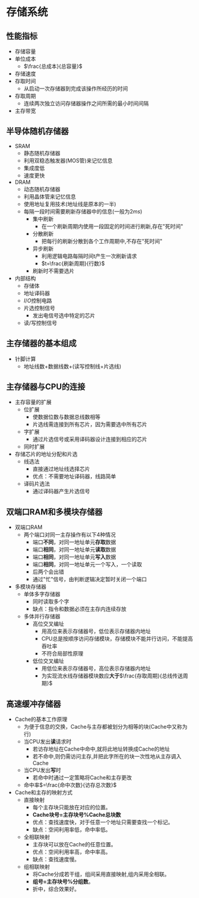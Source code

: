 # 存储系统

## 性能指标
- 存储容量
- 单位成本
  - $\frac{总成本}{总容量}$
- 存储速度
- 存取时间
  - 从启动一次存储器到完成该操作所经历的时间
- 存取周期
  - 连续两次独立访问存储器操作之间所需的最小时间间隔
- 主存带宽

## 半导体随机存储器

- SRAM
  - 静态随机存储器
  - 利用双稳态触发器(MOS管)来记忆信息
  - 集成度低
  - 速度更快
- DRAM
  - 动态随机存储器
  - 利用晶体管来记忆信息
  - 使用地址复用技术(地址线是原本的一半)
  - 每隔一段时间需要刷新存储器中的信息(一般为2$ms$)
    - 集中刷新
      - 在一个刷新周期内使用一段固定的时间进行刷新,存在"死时间"
    - 分散刷新
      - 把每行的刷新分散到各个工作周期中,不存在"死时间"
    - 异步刷新
      - 利用逻辑电路每隔时间t产生一次刷新请求
      - $t=\frac{刷新周期}{行数}$
    - 刷新时不需要选片
- 内部结构
  - 存储体
  - 地址译码器
  - $I/O$控制电路
  - 片选控制信号
    - 发出电信号选中特定的芯片
  - 读$/$写控制信号
## 主存储器的基本组成
- 针脚计算
  - 地址线数+数据线数+(读写控制线+片选线)

## 主存储器与CPU的连接

- 主存容量的扩展
  - 位扩展
    - 使数据位数与数据总线数相等
    - 片选线需连接到所有芯片，因为需要选中所有芯片
  - 字扩展
    - 通过片选信号或采用译码器设计连接到相应的芯片
  - 同时扩展
- 存储芯片的地址分配和片选
  - 线选法
    - 直接通过地址线选择芯片
    - 优点：不需要地址译码器，线路简单
  - 译码片选法
    - 通过译码器产生片选信号

## 双端口RAM和多模块存储器

- 双端口RAM
  - 两个端口对同一主存操作有以下4种情况
    - 端口**不同**，对同一地址单元**存取**数据
    - 端口**相同**，对同一地址单元**读取**数据
    - 端口**相同**，对同一地址单元**写入**数据
    - 端口**相同**，对同一地址单元一个写入，一个读取
    - 后两个会出错
    - 通过"忙"信号，由判断逻辑决定暂时关闭一个端口
- 多模块存储器
  - 单体多字存储器
    - 同时读取多个字
    - 缺点：指令和数据必须在主存内连续存放
  - 多体并行存储器
    - 高位交叉编址
      - 用高位来表示存储器号，低位表示存储器内地址
      - CPU总是按顺序访问存储模块，存储模块不能并行访问，不能提高吞吐率
      - 不符合局部性原理
    - 低位交叉编址
      - 用低位来表示存储器号，高位表示存储器内地址
      - 为实现流水线存储器模块数应**大于**$\frac{存取周期}{总线传送周期}$

## 高速缓冲存储器

- Cache的基本工作原理
  - 为便于信息的交换，Cache与主存都被划分为相等的块(Cache中又称为行)
  - 当CPU发出**读**请求时
    - 若访存地址在Cache中命中,就将此地址转换成Cache的地址
    - 若不命中,则仍需访问主存,并把此字所在的块一次性地从主存调入Cache
  - 当CPU发出**写**时
    - 若命中时通过一定策略将Cache和主存更改
  - 命中率$=\frac{命中次数}{访存总次数}$
- Cache和主存的映射方式
  - 直接映射
    - 每个主存块只能放在对应的位置。
    - **Cache块号=主存块号%Cache总块数**
    - 优点：查找速度快，对于任意一个地址只需要查找一个标记。
    - 缺点：空间利用率低，命中率低。
  - 全相联映射
    - 主存块可以放在Cache的任意位置。
    - 优点：空间利用率高，命中率高。
    - 缺点：查找速度慢。
  - 组相联映射
    - 将Cache分成若干组，组间采用直接映射,组内采用全相联。
    - **组号=主存块号%分组数**。
    - 折中，综合效果好。
